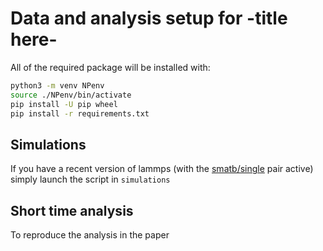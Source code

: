 # Data and analysis setup for -title here-

All of the required package will be installed with:

``` bash
python3 -m venv NPenv
source ./NPenv/bin/activate
pip install -U pip wheel
pip install -r requirements.txt
```

## Simulations

If you have a recent version of lammps (with the [smatb/single](https://docs.lammps.org/pair_smatb.html) pair active) simply launch the script in `simulations`

## Short time analysis

To reproduce the analysis in the paper
